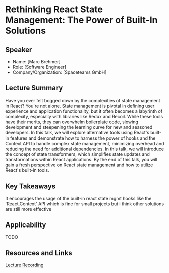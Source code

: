 # Rethinking React State Management: The Power of Built-In Solutions

## Speaker

- Name: [Marc Brehmer]
- Role: [Software Engineer]
- Company/Organization: [Spaceteams GmbH]

## Lecture Summary

Have you ever felt bogged down by the complexities of state management in React? You're not alone. State management is pivotal in defining user experience and application functionality, but it often becomes a labyrinth of complexity, especially with libraries like Redux and Recoil. While these tools have their merits, they can overwhelm boilerplate code, slowing development and steepening the learning curve for new and seasoned developers. In this talk, we will explore alternative tools using React's built-in features and demonstrate how to harness the power of hooks and the Context API to handle complex state management, minimizing overhead and reducing the need for additional dependencies. In this talk, we will introduce the concept of state transformers, which simplifies state updates and transformations within React applications. By the end of this talk, you will gain a fresh perspective on React state management and how to utilize React's built-in tools.

## Key Takeaways

It encourages the usage of the built-in react state mgmt hooks like the 'React.Context' API
which is fine for small projects but i think other solutions are still more effective

## Applicability
TODO

## Resources and Links

[Lecture Recording](https://www.youtube.com/watch?v=cjKlNASa0nM&t=1s)

